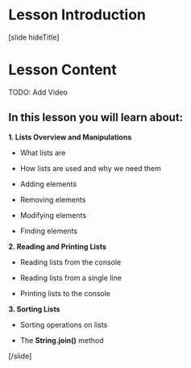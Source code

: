 # Lesson Introduction
[slide hideTitle]
# Lesson Content

TODO: Add Video

## In this lesson you will learn about:

**1. Lists Overview and Manipulations**

- What lists are

- How lists are used and why we need them

- Adding elements

- Removing elements

- Modifying elements

- Finding elements


**2. Reading and Printing Lists**

- Reading lists from the console

- Reading lists from a single line

- Printing lists to the console

**3. Sorting Lists**

- Sorting operations on lists 

- The **String.join()** method

[/slide]